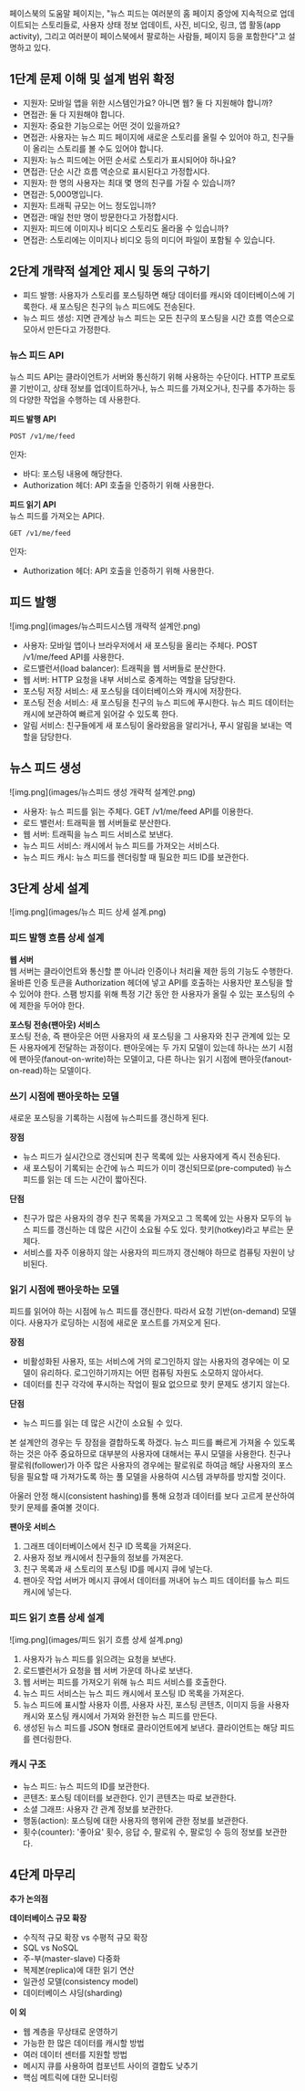 페이스북의 도움말 페이지는, "뉴스 피드는 여러분의 홈 페이지 중앙에 지속적으로 업데이트되는 스토리들로, 사용자 상태 정보 업데이트, 
사진, 비디오, 링크, 앱 활동(app activity), 그리고 여러분이 페이스북에서 팔로하는 사람들, 페이지 등을 포함한다"고 설명하고 있다.

## 1단계 문제 이해 및 설계 범위 확정
- 지원자: 모바일 앱을 위한 시스템인가요? 아니면 웹? 둘 다 지원해야 합니까?
- 면접관: 둘 다 지원해야 합니다.
- 지원자: 중요한 기능으로는 어떤 것이 있을까요?
- 면접관: 사용자는 뉴스 피드 페이지에 새로운 스토리를 올릴 수 있어야 하고, 친구들이 올리는 스토리를 볼 수도 있어야 합니다.
- 지원자: 뉴스 피드에는 어떤 순서로 스토리가 표시되어야 하나요?
- 면접관: 단순 시간 흐름 역순으로 표시된다고 가정합시다.
- 지원자: 한 명의 사용자는 최대 몇 명의 친구를 가질 수 있습니까?
- 면접관: 5,000명입니다.
- 지원자: 트래픽 규모는 어느 정도입니까?
- 면접관: 매일 천만 명이 방문한다고 가정합시다.
- 지원자: 피드에 이미지나 비디오 스토리도 올라올 수 있습니까?
- 면접관: 스토리에는 이미지나 비디오 등의 미디어 파일이 포함될 수 있습니다.

## 2단계 개략적 설계안 제시 및 동의 구하기
- 피드 발행: 사용자가 스토리를 포스팅하면 해당 데이터를 캐시와 데이터베이스에 기록한다. 새 포스팅은 친구의 뉴스 피드에도 전송된다.
- 뉴스 피드 생성: 지면 관계상 뉴스 피드는 모든 친구의 포스팅을 시간 흐름 역순으로 모아서 만든다고 가정한다.

### 뉴스 피드 API
뉴스 피드 API는 클라이언트가 서버와 통신하기 위해 사용하는 수단이다.
HTTP 프로토콜 기반이고, 상태 정보를 업데이트하거나, 뉴스 피드를 가져오거나,
친구를 추가하는 등의 다양한 작업을 수행하는 데 사용한다.

**피드 발행 API**  
```http request
POST /v1/me/feed
```
인자:
- 바디: 포스팅 내용에 해당한다.
- Authorization 헤더: API 호출을 인증하기 위해 사용한다.

**피드 읽기 API**  
뉴스 피드를 가져오는 API다.
```http request
GET /v1/me/feed
```
인자:
- Authorization 헤더: API 호출을 인증하기 위해 사용한다.

## 피드 발행
![img.png](images/뉴스피드시스템 개략적 설계안.png)
- 사용자: 모바일 앱이나 브라우저에서 새 포스팅을 올리는 주체다. POST /v1/me/feed API를 사용한다.
- 로드밸런서(load balancer): 트래픽을 웹 서버들로 분산한다.
- 웹 서버: HTTP 요청을 내부 서비스로 중계하는 역할을 담당한다.
- 포스팅 저장 서비스: 새 포스팅을 데이터베이스와 캐시에 저장한다.
- 포스팅 전송 서비스: 새 포스팅을 친구의 뉴스 피드에 푸시한다. 뉴스 피드 데이터는 캐시에 보관하여 빠르게 읽어갈 수 있도록 한다.
- 알림 서비스: 친구들에게 새 포스팅이 올라왔음을 알리거나, 푸시 알림을 보내는 역할을 담당한다.

## 뉴스 피드 생성
![img.png](images/뉴스피드 생성 개략적 설계안.png)
- 사용자: 뉴스 피드를 읽는 주체다. GET /v1/me/feed API를 이용한다.
- 로드 밸런서: 트래픽을 웹 서버들로 분산한다.
- 웹 서버: 트래픽을 뉴스 피드 서비스로 보낸다.
- 뉴스 피드 서비스: 캐시에서 뉴스 피드를 가져오는 서비스다.
- 뉴스 피드 캐시: 뉴스 피드를 렌더링할 때 필요한 피드 ID를 보관한다.

## 3단계 상세 설계
![img.png](images/뉴스 피드 상세 설계.png)
### 피드 발행 흐름 상세 설계
**웹 서버**  
웹 서버는 클라이언트와 통신할 뿐 아니라 인증이나 처리율 제한 등의 기능도 수행한다.
올바른 인증 토큰을 Authorization 헤더에 넣고 API를 호출하는 사용자만 포스팅을 할 수 있어야 한다.
스팸 방지를 위해 특정 기간 동안 한 사용자가 올릴 수 있는 포스팅의 수에 제한을 두어야 한다.

**포스팅 전송(팬아웃) 서비스**  
포스팅 전송, 즉 팬아웃은 어떤 사용자의 새 포스팅을 그 사용자와 친구 관계에 있는 모든 사용자에게 전달하는 과정이다.
팬아웃에는 두 가지 모델이 있는데 하나는 쓰기 시점에 팬아웃(fanout-on-write)하는 모델이고,
다른 하나는 읽기 시점에 팬아웃(fanout-on-read)하는 모델이다.

### 쓰기 시점에 팬아웃하는 모델  
새로운 포스팅을 기록하는 시점에 뉴스피드를 갱신하게 된다.

**장점**  
- 뉴스 피드가 실시간으로 갱신되며 친구 목록에 있는 사용자에게 즉시 전송된다.
- 새 포스팅이 기록되는 순간에 뉴스 피드가 이미 갱신되므로(pre-computed) 뉴스 피드를 읽는 데 드는 시간이 짧아진다.

**단점**  
- 친구가 많은 사용자의 경우 친구 목록을 가져오고 그 목록에 있는 사용자 모두의 뉴스 피드를 갱신하는 데 많은 시간이 소요될 수도 있다.
핫키(hotkey)라고 부르는 문제다.
- 서비스를 자주 이용하지 않는 사용자의 피드까지 갱신해야 하므로 컴퓨팅 자원이 낭비된다.

### 읽기 시점에 팬아웃하는 모델
피드를 읽어야 하는 시점에 뉴스 피드를 갱신한다.
따라서 요청 기반(on-demand) 모델이다.
사용자가 로딩하는 시점에 새로운 포스트를 가져오게 된다.

**장점**  
- 비활성화된 사용자, 또는 서비스에 거의 로그인하지 않는 사용자의 경우에는 이 모델이 유리하다.
로그인하기까지는 어떤 컴퓨팅 자원도 소모하지 않아서다.
- 데이터를 친구 각각에 푸시하는 작업이 필요 없으므로 핫키 문제도 생기지 않는다.

**단점**  
- 뉴스 피드를 읽는 데 많은 시간이 소요될 수 있다.

본 설계안의 경우는 두 장점을 결합하도록 하겠다.
뉴스 피드를 빠르게 가져올 수 있도록 하는 것은 아주 중요하므로 대부분의 사용자에 대해서는 푸시 모델을 사용한다.
친구나 팔로워(follower)가 아주 많은 사용자의 경우에는 팔로워로 하여금 해당 사용자의 포스팅을 필요할 때 가져가도록 하는 풀 모델을 사용하여 시스템 과부하를 방지할 것이다.

아울러 안정 해시(consistent hashing)를 통해 요청과 데이터를 보다 고르게 분산하여 핫키 문제를 줄여볼 것이다.

**팬아웃 서비스**
1. 그래프 데이터베이스에서 친구 ID 목록을 가져온다.
2. 사용자 정보 캐시에서 친구들의 정보를 가져온다.
3. 친구 목록과 새 스토리의 포스팅 ID를 메시지 큐에 넣는다.
4. 팬아웃 작업 서버가 메시지 큐에서 데이터를 꺼내어 뉴스 피드 데이터를 뉴스 피드 캐시에 넣는다.

### 피드 읽기 흐름 상세 설계
![img.png](images/피드 읽기 흐름 상세 설계.png)
1. 사용자가 뉴스 피드를 읽으려는 요청을 보낸다.
2. 로드밸런서가 요청을 웹 서버 가운데 하나로 보낸다.
3. 웹 서버는 피드를 가져오기 위해 뉴스 피드 서비스를 호출한다.
4. 뉴스 피드 서비스는 뉴스 피드 캐시에서 포스팅 ID 목록을 가져온다.
5. 뉴스 피드에 표시할 사용자 이름, 사용자 사진, 포스팅 콘텐츠, 이미지 등을 사용자 캐시와 포스팅 캐시에서 가져와 완전한 뉴스 피드를 만든다.
6. 생성된 뉴스 피드를 JSON 형태로 클라이언트에게 보낸다. 클라이언트는 해당 피드를 렌더링한다.

### 캐시 구조
- 뉴스 피드: 뉴스 피드의 ID를 보관한다.
- 콘텐츠: 포스팅 데이터를 보관한다. 인기 콘텐츠는 따로 보관한다.
- 소셜 그래프: 사용자 간 관계 정보를 보관한다.
- 행동(action): 포스팅에 대한 사용자의 행위에 관한 정보를 보관한다.
- 횟수(counter): '좋아요' 횟수, 응답 수, 팔로워 수, 팔로잉 수 등의 정보를 보관한다.

## 4단계 마무리
**추가 논의점**

**데이터베이스 규모 확장**
- 수직적 규모 확장 vs 수평적 규모 확장
- SQL vs NoSQL
- 주-부(master-slave) 다중화
- 복제본(replica)에 대한 읽기 연산
- 일관성 모델(consistency model)
- 데이터베이스 샤딩(sharding)

**이 외**
- 웹 계층을 무상태로 운영하기
- 가능한 한 많은 데이터를 캐시할 방법
- 여러 데이터 센터를 지원할 방법
- 메시지 큐를 사용하여 컴포넌트 사이의 결합도 낮추기
- 핵심 메트릭에 대한 모니터링